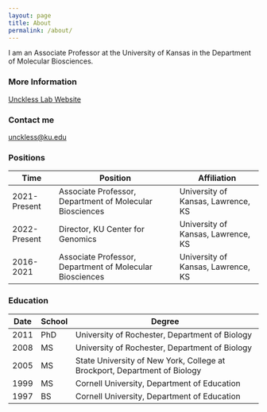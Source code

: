```yaml
---
layout: page
title: About
permalink: /about/
---
```


I am an Associate Professor at the University of Kansas in the Department of Molecular Biosciences.



### More Information

[Unckless Lab Website](http://uncklesslab.com/)  

### Contact me

[unckless@ku.edu](mailto:unckless@ku.edu)


### Positions

|Time|Position| Affiliation|
|--|--|--|
|2021-Present	| Associate Professor, Department of Molecular Biosciences | University of Kansas, Lawrence, KS|
|2022-Present	| Director, KU Center for Genomics | University of Kansas, Lawrence, KS|
|2016-2021	| Associate Professor, Department of Molecular Biosciences | University of Kansas, Lawrence, KS|


### Education

|Date|School| Degree|
|--|--|--|
|2011 |	PhD | University of Rochester, Department of Biology|
|2008 |	MS | University of Rochester, Department of Biology|
|2005 |	MS | State University of New York, College at Brockport, Department of Biology|
|1999 |	MS | Cornell University, Department of Education|
|1997 |	BS | Cornell University, Department of Education|



